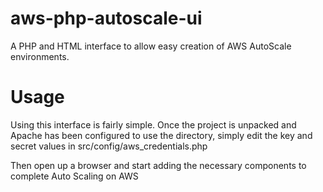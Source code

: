 aws-php-autoscale-ui
====================

A PHP and HTML interface to allow easy creation of AWS AutoScale environments.

Usage
=====

Using this interface is fairly simple. Once the project is unpacked and Apache has been configured to use the directory, simply edit the key and secret values in src/config/aws_credentials.php

Then open up a browser and start adding the necessary components to complete Auto Scaling on AWS